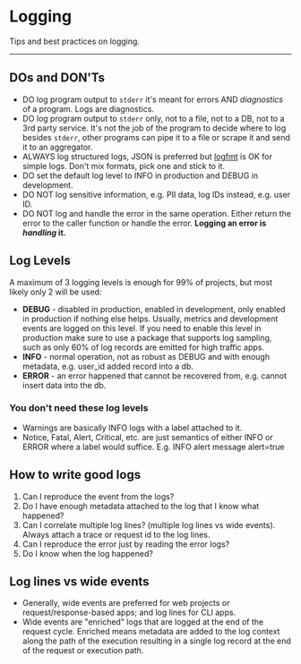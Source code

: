 # Logging

Tips and best practices on logging.

---

## DOs and DON'Ts

- DO log program output to `stderr` it's meant for errors AND _diagnostics_ of a program. Logs are diagnostics.
- DO log program output to `stderr` only, not to a file, not to a DB, not to a 3rd party service. It's not the job of the program to decide where to log besides `stderr`, other programs can pipe it to a file or scrape it and send it to an aggregator.
- ALWAYS log structured logs, JSON is preferred but [logfmt](https://brandur.org/logfmt) is OK for simple logs. Don't mix formats, pick one and stick to it.
- DO set the default log level to INFO in production and DEBUG in development.
- DO NOT log sensitive information, e.g. PII data, log IDs instead, e.g. user ID.
- DO NOT log and handle the error in the same operation. Either return the error to the caller function or handle the error. **Logging an error is _handling_ it.**

## Log Levels

A maximum of 3 logging levels is enough for 99% of projects, but most likely only 2 will be used:

- **DEBUG** - disabled in production, enabled in development, only enabled in production if nothing else helps. Usually, metrics and development events are logged on this level. If you need to enable this level in production make sure to use a package that supports log sampling, such as only 60% of log records are emitted for high traffic apps.
- **INFO** - normal operation, not as robust as DEBUG and with enough metadata, e.g. user_id added record into a db.
- **ERROR** - an error happened that cannot be recovered from, e.g. cannot insert data into the db.

### You don't need these log levels

- Warnings are basically INFO logs with a label attached to it.
- Notice, Fatal, Alert, Critical, etc. are just semantics of either INFO or ERROR where a label would suffice. E.g. INFO alert message alert=true

## How to write good logs

1. Can I reproduce the event from the logs?
2. Do I have enough metadata attached to the log that I know what happened?
3. Can I correlate multiple log lines? (multiple log lines vs wide events). Always attach a trace or request id to the log lines.
4. Can I reproduce the error just by reading the error logs?
5. Do I know when the log happened?

## Log lines vs wide events

- Generally, wide events are preferred for web projects or request/response-based apps; and log lines for CLI apps.
- Wide events are "enriched" logs that are logged at the end of the request cycle. Enriched means metadata are added to the log context along the path of the execution resulting in a single log record at the end of the request or execution path.
